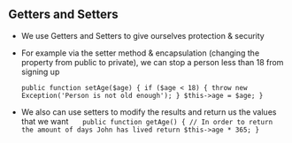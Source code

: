 ## Getters and Setters

- We use Getters and Setters to give ourselves protection & security
- For example via the setter method & encapsulation (changing the property from public to private), we can stop a person less than 18 from signing up

	`public function setAge($age)
		{
			if ($age < 18) {
				throw new Exception('Person is not old enough');
			}
			$this->age = $age;
		}`

- We also can use setters to modify the results and return us the values that we want
	`	public function getAge()
		{
			// In order to return the amount of days John has lived
			return $this->age * 365;
		}`
